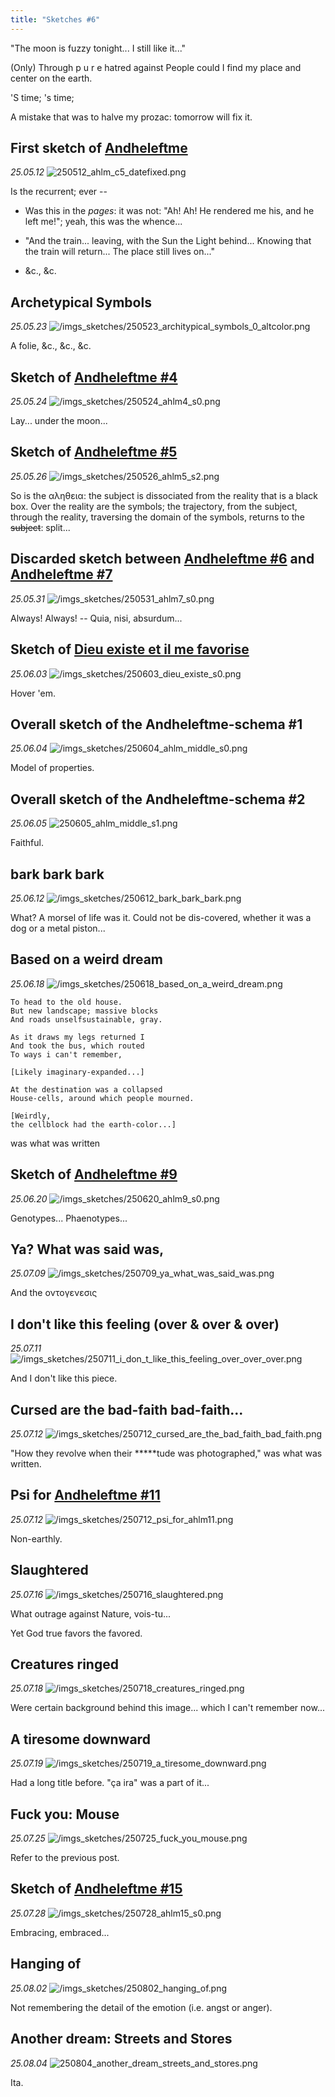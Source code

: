 ```yaml
---
title: "Sketches #6"
---
```


"The moon is fuzzy tonight... I still like it..."

(Only) Through p u r e hatred against People could I find my place and center on the earth.

'S time; 's time; 

A mistake that was to halve my prozac: tomorrow will fix it.

## First sketch of [Andheleftme](/andheleftme/)
*25.05.12*
<img alt="250512_ahlm_c5_datefixed.png" src="/imgs_sketches/250512_ahlm_c5_datefixed.png" class="img-rendering-auto">

Is the recurrent; ever --

- Was this in the *pages*: it was not: "Ah! Ah! He rendered me his, and he left me!"; yeah, this was the whence...

- "And the train... leaving, with the Sun the Light behind... Knowing that the train will return... The place still lives on..."

- &c., &c.

## Archetypical Symbols
*25.05.23*
![/imgs_sketches/250523_architypical_symbols_0_altcolor.png](/imgs_sketches/250523_architypical_symbols_0_altcolor.png)

A folie, &c., &c., &c. 

## Sketch of [Andheleftme #4](/andheleftme/4)
*25.05.24*
![/imgs_sketches/250524_ahlm4_s0.png](/imgs_sketches/250524_ahlm4_s0.png)

Lay... under the moon...

## Sketch of [Andheleftme #5](/andheleftme/5)
*25.05.26*
![/imgs_sketches/250526_ahlm5_s2.png](/imgs_sketches/250526_ahlm5_s2.png)

So is the αληθεια: the subject is dissociated from the reality that is a black box. Over the reality are the symbols; the trajectory, from the subject, through the reality, traversing the domain of the symbols, returns to the ~~subject~~: split...

## Discarded sketch between [Andheleftme #6](/andheleftme/6) and [Andheleftme #7](/andheleftme/7)
*25.05.31*
![/imgs_sketches/250531_ahlm7_s0.png](/imgs_sketches/250531_ahlm7_s0.png)

Always! Always! -- Quia, nisi, absurdum...

## Sketch of [Dieu existe et il me favorise](/posts/250603-dieu-existe-et-il-me-favorise)
*25.06.03*
![/imgs_sketches/250603_dieu_existe_s0.png](/imgs_sketches/250603_dieu_existe_s0.png)

Hover 'em.

## Overall sketch of the Andheleftme-schema #1
*25.06.04*
![/imgs_sketches/250604_ahlm_middle_s0.png](/imgs_sketches/250604_ahlm_middle_s0.png)

Model of properties.

## Overall sketch of the Andheleftme-schema #2
*25.06.05*
<img alt="250605_ahlm_middle_s1.png" src="/imgs_sketches/250605_ahlm_middle_s1.png" class="img-rendering-auto">

Faithful.

## bark bark bark
*25.06.12*
![/imgs_sketches/250612_bark_bark_bark.png](/imgs_sketches/250612_bark_bark_bark.png)

What? A morsel of life was it. Could not be dis-covered, whether it was a dog or a metal piston...

## Based on a weird dream
*25.06.18*
![/imgs_sketches/250618_based_on_a_weird_dream.png](/imgs_sketches/250618_based_on_a_weird_dream.png)

```
To head to the old house.
But new landscape; massive blocks
And roads unselfsustainable, gray.

As it draws my legs returned I
And took the bus, which routed
To ways i can't remember,

[Likely imaginary-expanded...]

At the destination was a collapsed
House-cells, around which people mourned.

[Weirdly,
the cellblock had the earth-color...]
```

was what was written

## Sketch of [Andheleftme #9](/andheleftme/9)
*25.06.20*
![/imgs_sketches/250620_ahlm9_s0.png](/imgs_sketches/250620_ahlm9_s0.png)

Genotypes... Phaenotypes...

## Ya? What was said was,
*25.07.09*
![/imgs_sketches/250709_ya_what_was_said_was.png](/imgs_sketches/250709_ya_what_was_said_was.png)

And the οντογενεσις

## I don't like this feeling (over & over & over)
*25.07.11*
![/imgs_sketches/250711_i_don_t_like_this_feeling_over_over_over.png](/imgs_sketches/250711_i_don_t_like_this_feeling_over_over_over.png)

And I don't like this piece.

## Cursed are the bad-faith bad-faith...
*25.07.12*
![/imgs_sketches/250712_cursed_are_the_bad_faith_bad_faith.png](/imgs_sketches/250712_cursed_are_the_bad_faith_bad_faith.png)

"How they revolve when their *****tude was photographed," was what was written.

## Psi for [Andheleftme #11](/andheleftme/11)
*25.07.12*
![/imgs_sketches/250712_psi_for_ahlm11.png](/imgs_sketches/250712_psi_for_ahlm11.png)

Non-earthly.

## Slaughtered
*25.07.16*
![/imgs_sketches/250716_slaughtered.png](/imgs_sketches/250716_slaughtered.png)

What outrage against Nature, vois-tu...

Yet God true favors the favored.

## Creatures ringed
*25.07.18*
![/imgs_sketches/250718_creatures_ringed.png](/imgs_sketches/250718_creatures_ringed.png)

Were certain background behind this image... which I can't remember now...

## A tiresome downward
*25.07.19*
![/imgs_sketches/250719_a_tiresome_downward.png](/imgs_sketches/250719_a_tiresome_downward.png)

Had a long title before. "ça ira" was a part of it...

## Fuck you: Mouse
*25.07.25*
![/imgs_sketches/250725_fuck_you_mouse.png](/imgs_sketches/250725_fuck_you_mouse.png)

Refer to the previous post.

## Sketch of [Andheleftme #15](/andheleftme/15)
*25.07.28*
![/imgs_sketches/250728_ahlm15_s0.png](/imgs_sketches/250728_ahlm15_s0.png)

Embracing, embraced...

## Hanging of
*25.08.02*
![/imgs_sketches/250802_hanging_of.png](/imgs_sketches/250802_hanging_of.png)

Not remembering the detail of the emotion (i.e. angst or anger).

## Another dream: Streets and Stores
*25.08.04*
<img alt="250804_another_dream_streets_and_stores.png" src="/imgs_sketches/250804_another_dream_streets_and_stores.png" class="img-rendering-auto">

Ita.
